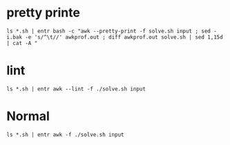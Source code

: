 # pretty printe
```
ls *.sh | entr bash -c "awk --pretty-print -f solve.sh input ; sed -i.bak -e 's/^\t//' awkprof.out ; diff awkprof.out solve.sh | sed 1,15d | cat -A "
```

# lint
```
ls *.sh | entr awk --lint -f ./solve.sh input
```

# Normal
```
ls *.sh | entr awk -f ./solve.sh input
```

